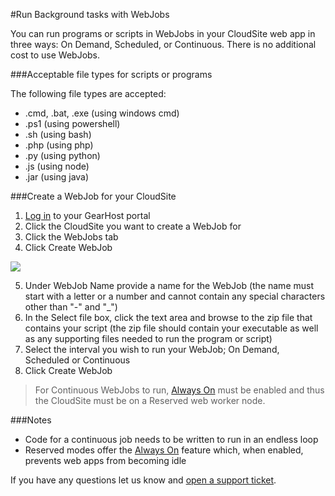 #Run Background tasks with WebJobs

You can run programs or scripts in WebJobs in your CloudSite web app in three ways: On Demand, Scheduled, or Continuous. There is no additional cost to use WebJobs.

###Acceptable file types for scripts or programs

The following file types are accepted:

- .cmd, .bat, .exe (using windows cmd)
- .ps1 (using powershell)
- .sh (using bash)
- .php (using php)
- .py (using python)
- .js (using node)
- .jar (using java)

###Create a WebJob for your CloudSite

1. [Log in](https://my.gearhost.com/Account/Login) to your GearHost portal
2. Click the CloudSite you want to create a WebJob for
3. Click the WebJobs tab
4. Click Create WebJob

![](https://raw.githubusercontent.com/GearHost/docs/master/Images/CreateWebJob.PNG)

5. Under WebJob Name provide a name for the WebJob (the name must start with a letter or a number and cannot contain any special characters other than "-" and "_")
6. In the Select file box, click the text area and browse to the zip file that contains your script (the zip file should contain your executable as well as any supporting files needed to run the program or script)
7. Select the interval you wish to run your WebJob; On Demand, Scheduled or Continuous
8. Click Create WebJob

> For Continuous WebJobs to run, [Always On](https://www.gearhost.com/documentation/always-on) must be enabled and thus the CloudSite must be on a Reserved web worker node.

###Notes
- Code for a continuous job needs to be written to run in an endless loop
- Reserved modes offer the [Always On](https://www.gearhost.com/documentation/always-on) feature which, when enabled, prevents web apps from becoming idle

If you have any questions let us know and [open a support ticket](https://www.gearhost.com/documentation/how-to-open-a-support-ticket).